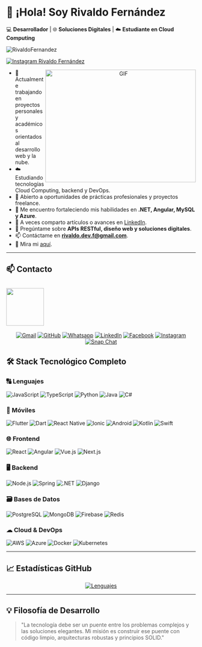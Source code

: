 # 👋 ¡Hola! Soy **Rivaldo Fernández**

💻 **Desarrollador** | 🌐 **Soluciones Digitales** | ☁️ **Estudiante en Cloud Computing**

<p align="left">
  <img src="https://komarev.com/ghpvc/?username=RivaldoFernandez&label=Visitas%20al%20perfil&color=0e75b6&style=flat" alt="RivaldoFernandez" />
</p>

<p align="left">
  <a href="https://www.instagram.com/_rivaldo.fer/" target="_blank">
    <img src="https://img.shields.io/badge/Follow | Instagram-%23E405F.svg?&style=for-the-badge&logo=instagram&logoColor=white" alt="Instagram Rivaldo Fernández" />
  </a>
</p>


<a target="_blank" align="center">
  <img align="right" height="300" width="400" alt="GIF" src="https://media.giphy.com/media/SWoSkN6DxTszqIKEqv/giphy.gif">
</a>

- 🔭 Actualmente trabajando en proyectos personales y académicos orientados al desarrollo web y la nube.  
- ☁️ Estudiando tecnologías Cloud Computing, backend y DevOps.  
- 💼 Abierto a oportunidades de prácticas profesionales y proyectos freelance.  
- 🧠 Me encuentro fortaleciendo mis habilidades en **.NET, Angular, MySQL y Azure**.  
- 📝 A veces comparto artículos o avances en [LinkedIn](https://www.linkedin.com/in/rivaldo-fernandez/).  
- 💬 Pregúntame sobre **APIs RESTful, diseño web y soluciones digitales**.  
- 📫 Contáctame en **rivaldo.dev.f@gmail.com**.  
- 📄 Mira mi [aquí](https://github.com/RivaldoFernandez/).  

---
## 📫 Contacto
## <picture> <img src="https://github.com/7oSkaaa/7oSkaaa/blob/main/Images/Connect-with-me.gif?raw=true" width="100px"> </picture>
<p align="center">
	<a href="roman.qquelcca@tecsup.edu.pe"><img img src="https://img.shields.io/badge/gmail-%23EA4335.svg?style=plastic&logo=gmail&logoColor=white" alt="Gmail"/></a>
	<a href="https://github.com/RivaldoFernandez"><img src="https://img.shields.io/badge/github-%23181717.svg?style=plastic&logo=github&logoColor=white" alt="GitHub"/></a>
	<a href="https://wa.me/51993074958"><img src="https://img.shields.io/badge/whatsapp-%2325D366.svg?style=plastic&logo=whatsapp&logoColor=white" alt="Whatsapp"/></a>
	<a href="https://www.linkedin.com/in/rivaldo-fernandez/"><img src="https://img.shields.io/badge/linkedin-%230A66C2.svg?style=plastic&logo=linkedin&logoColor=white" alt="LinkedIn"/></a>
	<a href="https://www.facebook.com/riva.fz"><img src="https://img.shields.io/badge/facebook-%231877F2.svg?style=plastic&logo=facebook&logoColor=white" alt="Facebook"/></a>
	<a href="https://www.instagram.com/_rivaldo.fer/"><img src="https://img.shields.io/badge/instagram-%23E4405F.svg?style=plastic&logo=instagram&logoColor=white" alt="Instagram"/></a>
	<a href="https://msng.link/o/?RivaldoFernandez=sc"><img src="https://img.shields.io/badge/snapchat-%23FFFC00.svg?style=plastic&logo=snapchat&logoColor=black" alt="Snap Chat"/></a>
</p>

## 🛠 Stack Tecnológico Completo

### 🔠 Lenguajes
![JavaScript](https://img.shields.io/badge/JavaScript-F7DF1E?logo=javascript&logoColor=black)
![TypeScript](https://img.shields.io/badge/TypeScript-3178C6?logo=typescript&logoColor=white)
![Python](https://img.shields.io/badge/Python-3776AB?logo=python&logoColor=white)
![Java](https://img.shields.io/badge/Java-007396?logo=java&logoColor=white)
![C#](https://img.shields.io/badge/C%23-239120?logo=c-sharp&logoColor=white)

### 📱 Móviles
![Flutter](https://img.shields.io/badge/Flutter-02569B?logo=flutter&logoColor=white)
![Dart](https://img.shields.io/badge/Dart-0175C2?logo=dart&logoColor=white)
![React Native](https://img.shields.io/badge/React_Native-61DAFB?logo=react&logoColor=black)
![Ionic](https://img.shields.io/badge/Ionic-3880FF?logo=ionic&logoColor=white)
![Android](https://img.shields.io/badge/Android-3DDC84?logo=android&logoColor=white)
![Kotlin](https://img.shields.io/badge/Kotlin-7F52FF?logo=kotlin&logoColor=white)
![Swift](https://img.shields.io/badge/Swift-FA7343?logo=swift&logoColor=white)


### 🌐 Frontend
![React](https://img.shields.io/badge/React-61DAFB?logo=react&logoColor=black)
![Angular](https://img.shields.io/badge/Angular-DD0031?logo=angular&logoColor=white)
![Vue.js](https://img.shields.io/badge/Vue.js-4FC08D?logo=vue.js&logoColor=white)
![Next.js](https://img.shields.io/badge/Next.js-000000?logo=next.js&logoColor=white)

### 🖥 Backend
![Node.js](https://img.shields.io/badge/Node.js-339933?logo=node.js&logoColor=white)
![Spring](https://img.shields.io/badge/Spring-6DB33F?logo=spring&logoColor=white)
![.NET](https://img.shields.io/badge/.NET-512BD4?logo=.net&logoColor=white)
![Django](https://img.shields.io/badge/Django-092E20?logo=django&logoColor=white)

### 🗃 Bases de Datos
![PostgreSQL](https://img.shields.io/badge/PostgreSQL-4169E1?logo=postgresql&logoColor=white)
![MongoDB](https://img.shields.io/badge/MongoDB-47A248?logo=mongodb&logoColor=white)
![Firebase](https://img.shields.io/badge/Firebase-FFCA28?logo=firebase&logoColor=black)
![Redis](https://img.shields.io/badge/Redis-DC382D?logo=redis&logoColor=white)

### ☁ Cloud & DevOps
![AWS](https://img.shields.io/badge/AWS-232F3E?logo=amazon-aws&logoColor=white)
![Azure](https://img.shields.io/badge/Azure-0078D4?logo=microsoft-azure&logoColor=white)
![Docker](https://img.shields.io/badge/Docker-2496ED?logo=docker&logoColor=white)
![Kubernetes](https://img.shields.io/badge/Kubernetes-326CE5?logo=kubernetes&logoColor=white)

---
## 📈 Estadísticas GitHub

<div align="center">

[![Lenguajes](https://github-readme-stats.vercel.app/api/top-langs/?username=RivaldoFernandez&layout=compact&theme=radical&hide_border=true)](https://github.com/RivaldoFernandez)

</div>

---


## 💡 Filosofía de Desarrollo

> "La tecnología debe ser un puente entre los problemas complejos y las soluciones elegantes. 
> Mi misión es construir ese puente con código limpio, arquitecturas robustas y principios SOLID."
